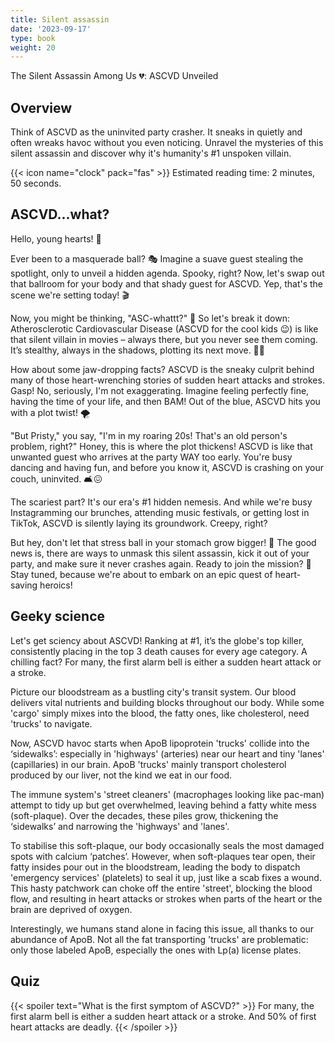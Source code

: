 ```yaml
---
title: Silent assassin
date: '2023-09-17'
type: book
weight: 20
---
```


The Silent Assassin Among Us 💔: ASCVD Unveiled   

<!--more-->

## Overview
Think of ASCVD as the uninvited party crasher. It sneaks in quietly and often wreaks havoc without you even noticing. Unravel the mysteries of this silent assassin and discover why it's humanity's #1 unspoken villain.

{{< icon name="clock" pack="fas" >}} Estimated reading time: 2 minutes, 50 seconds.

## ASCVD...what?

Hello, young hearts! 🌟

Ever been to a masquerade ball? 🎭 Imagine a suave guest stealing the spotlight, only to unveil a hidden agenda. Spooky, right? Now, let's swap out that ballroom for your body and that shady guest for ASCVD. Yep, that's the scene we're setting today! 🎬

Now, you might be thinking, "ASC-whattt?" 🤨 So let's break it down: Atherosclerotic Cardiovascular Disease (ASCVD for the cool kids 😉) is like that silent villain in movies – always there, but you never see them coming. It’s stealthy, always in the shadows, plotting its next move. 🕵️‍♀️

How about some jaw-dropping facts? ASCVD is the sneaky culprit behind many of those heart-wrenching stories of sudden heart attacks and strokes. Gasp! No, seriously, I'm not exaggerating. Imagine feeling perfectly fine, having the time of your life, and then BAM! Out of the blue, ASCVD hits you with a plot twist! 🌪️

"But Pristy," you say, "I'm in my roaring 20s! That's an old person's problem, right?" Honey, this is where the plot thickens! ASCVD is like that unwanted guest who arrives at the party WAY too early. You're busy dancing and having fun, and before you know it, ASCVD is crashing on your couch, uninvited. 🛋️😖

The scariest part? It's our era's #1 hidden nemesis. And while we're busy Instagramming our brunches, attending music festivals, or getting lost in TikTok, ASCVD is silently laying its groundwork. Creepy, right?

But hey, don't let that stress ball in your stomach grow bigger! 🎈 The good news is, there are ways to unmask this silent assassin, kick it out of your party, and make sure it never crashes again. Ready to join the mission? 🚀 Stay tuned, because we're about to embark on an epic quest of heart-saving heroics!

## Geeky science

Let's get sciency about ASCVD! Ranking at #1, it’s the globe's top killer, consistently placing in the top 3 death causes for every age category. A chilling fact? For many, the first alarm bell is either a sudden heart attack or a stroke.


Picture our bloodstream as a bustling city's transit system. Our blood delivers vital nutrients and building blocks throughout our body. While some 'cargo' simply mixes into the blood, the fatty ones, like cholesterol, need 'trucks' to navigate.

Now, ASCVD havoc starts when ApoB lipoprotein 'trucks' collide into the ‘sidewalks’: especially in 'highways' (arteries) near our heart and tiny 'lanes' (capillaries) in our brain. ApoB 'trucks' mainly transport cholesterol produced by our liver, not the kind we eat in our food.

The immune system's 'street cleaners' (macrophages looking like pac-man) attempt to tidy up but get overwhelmed, leaving behind a fatty white mess (soft-plaque). Over the decades, these piles grow, thickening the ‘sidewalks’ and narrowing the 'highways' and 'lanes'.

To stabilise this soft-plaque, our body occasionally seals the most damaged spots with calcium ‘patches’. However, when soft-plaques tear open, their fatty insides pour out in the bloodstream, leading the body to dispatch 'emergency services' (platelets) to seal it up, just like a scab fixes a wound. This hasty patchwork can choke off the entire 'street', blocking the blood flow, and resulting in heart attacks or strokes when parts of the heart or the brain are deprived of oxygen.

Interestingly, we humans stand alone in facing this issue, all thanks to our abundance of ApoB. Not all the fat transporting 'trucks' are problematic: only those labeled ApoB, especially the ones with Lp(a) license plates.

## Quiz

{{< spoiler text="What is the first symptom of ASCVD?" >}}
For many, the first alarm bell is either a sudden heart attack or a stroke. And 50% of first heart attacks are deadly.
{{< /spoiler >}}

